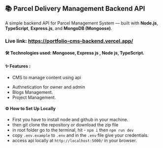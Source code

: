 ## 📚 Parcel Delivery Management Backend API

A simple backend API for Parcel Management System — built with **Node.js**, **TypeScript**, **Express.js**, and **MongoDB (Mongoose)**.

### Live link: https://portfolio-cms-backend.vercel.app/

#### 🛠️ Technologies used: Mongoose, Express js , Node js, TypeScript.

#### ✨ Features :

- CMS to manage content using api


* Authnetication for owner and admin
* Blogs Management.
* Project Management.



#### ⚙️ How to Set Up Locally

- First you have to install node and github in your machine.
- then git clone the repository or download the zip file
- in root folder go to the terminal, hit - `npm i` then `npm run dev`
- copy `.env.example` to `.env` and in the `.env` file give your credentials.
- access api locally at `http://localhost:5000/` in your browser.


